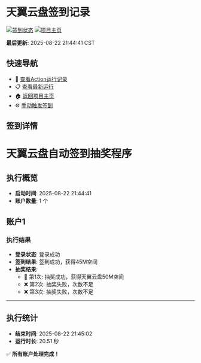 # 天翼云盘签到记录

[![签到状态](https://github.com/air-zxy/189pan/actions/workflows/main.yml/badge.svg)](https://github.com/air-zxy/189pan/actions/workflows/main.yml) [![项目主页](https://img.shields.io/badge/GitHub-项目主页-blue?logo=github)](https://github.com/air-zxy/189pan)

**最后更新:** 2025-08-22 21:44:41 CST

## 快速导航

- 🔄 [查看Action运行记录](https://github.com/air-zxy/189pan/actions)
- 📋 [查看最新运行](https://github.com/air-zxy/189pan/actions/runs/17156976753)
- 🏠 [返回项目主页](https://github.com/air-zxy/189pan)
- ⚙️ [手动触发签到](https://github.com/air-zxy/189pan/actions/workflows/main.yml)

## 签到详情

# 天翼云盘自动签到抽奖程序

## 执行概览
- **启动时间**: 2025-08-22 21:44:41
- **账户数量**: 1 个

## 账户1
### 执行结果
- **登录状态**: 登录成功
- **签到结果**: 签到成功，获得45M空间
- **抽奖结果**:
  - 🎉 第1次: 抽奖成功，获得天翼云盘50M空间
  - ❌ 第2次: 抽奖失败，次数不足
  - ❌ 第3次: 抽奖失败，次数不足

---
## 执行统计
- **结束时间**: 2025-08-22 21:45:02
- **运行时长**: 20.51 秒

✅ **所有账户处理完成！**
